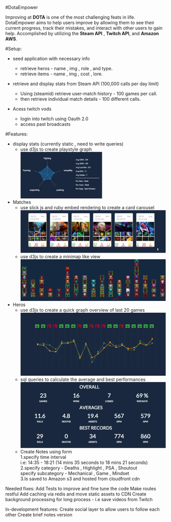 #DotaEmpower



Improving at **DOTA** is one of the most challenging feats in life. DotaEmpower aims to help users improve by allowing them to see their current progress, track their mistakes, and interact with other users to gain help. Accomplished by utilizing the **Steam API** , **Twitch API**, and **Amazon AWS**.  

#Setup: 
* seed application with necessary info
    * retrieve heros - name , img , role , and type.<br>
    * retrieve items - name , img , cost , lore.<br>
  

* retrieve and display stats from Steam API (100,000 calls per day limit)<br>
    * Using (steamid) retrieve user-match history - 100 games per call.<br>
    * then retrieve individual match details - 100 different calls. 

* Acess twitch vods
    * login into twitch using Oauth 2.0 
    * access past broadcasts


#Features:
* display stats (currently static , need to write queries)
    * use d3js to create playstyle graph<br>
![Playstyle graph](/public/assets/readme/pic1.png?raw=true "Playstyle graph")        
* Matches
    * use slick js and ruby embed rendering to create a card carousel<br>
![Playstyle graph](/public/assets/readme/pic2.png?raw=true "Playstyle graph")        
    * use d3js to create a minimap like view<br>
![Playstyle graph](/public/assets/readme/pic3.png?raw=true "Playstyle graph")        
* Heros
    * use d3js to create a quick graph overview of last 20 games<br>
![Playstyle graph](/public/assets/readme/pic4.png?raw=true "Playstyle graph")        
    * sql queries to calculate the average and best performances<br>
![Playstyle graph](/public/assets/readme/pic5.png?raw=true "Playstyle graph")        
    * Create Notes using form<br>
      1.specify time interval<br>
       i.e: 14:35 - 18:21 (14 mins 35 seconds to 18 mins 21 seconds)<br>
      2.specify category - Deaths , Highlight , PSA , Shoutout<br>
        specify subcategory - Mechanical , Game , Mindset<br>
      3.Is saved to Amazon s3 and hosted from cloudfront cdn


Needed fixes:
  Add Tests to improve and fine tune the code
  Make routes restful
  Add caching via redis and move static assets to CDN
  Create background processing for long process - i.e save videos from Twitch

In-development features:
  Create social layer to allow users to follow each other
  Create brief notes version

